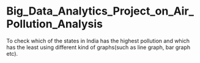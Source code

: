 # Big_Data_Analytics_Project_on_Air_Pollution_Analysis
To check which of the states in India has the highest pollution and which has the least using different kind of graphs(such as line graph, bar graph etc).
